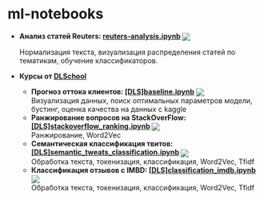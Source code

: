 # ml-notebooks
- **Анализ статей Reuters:   [reuters-analysis.ipynb](./reuters-analysis.ipynb) [<img src="https://colab.research.google.com/assets/colab-badge.svg" align="center">](https://colab.research.google.com/github/mipatov/ml-notebooks/blob/master/reuters-analysis.ipynb)**

    Нормализация текста, визуализация распределения статей по тематикам, обучение классификаторов.
- **Курсы от [DLSchool](https://www.dlschool.org/)**
    - **Прогноз оттока клиентов:   [[DLS]baseline.ipynb](./[DLS]baseline.ipynb) [<img src="https://colab.research.google.com/assets/colab-badge.svg" align="center">](https://colab.research.google.com/github/mipatov/ml-notebooks/blob/master/[DLS]baseline.ipynb)** <br>
        Визуализация данных, поиск оптимальных параметров модели, бустинг, оценка качества на данных с kaggle
    - **Ранжирование вопросов на StackOverFlow:   [[DLS]stackoverflow_ranking.ipynb](./[DLS]stackoverflow_ranking.ipynb) [<img src="https://colab.research.google.com/assets/colab-badge.svg" align="center">](https://colab.research.google.com/github/mipatov/ml-notebooks/blob/master/[DLS]stackoverflow_ranking.ipynb)** <br>
        Ранжирование, Word2Vec  
    - **Семантическая классификация твитов:   [[DLS]semantic_tweats_classification.ipynb](./[DLS]semantic_tweats_classification.ipynb) [<img src="https://colab.research.google.com/assets/colab-badge.svg" align="center">](https://colab.research.google.com/github/mipatov/ml-notebooks/blob/master/[DLS]semantic_tweats_classification.ipynb)** <br>
        Обработка текста, токенизация, классификация, Word2Vec, Tfidf      
    - **Классификация отзывов c IMBD:   [[DLS]classification_imdb.ipynb](./[DLS]classification_imdb.ipynb) [<img src="https://colab.research.google.com/assets/colab-badge.svg" align="center">](https://colab.research.google.com/github/mipatov/ml-notebooks/blob/master/[DLS]classification_imdb.ipynb)** <br>
        Обработка текста, токенизация, классификация, Word2Vec, Tfidf      